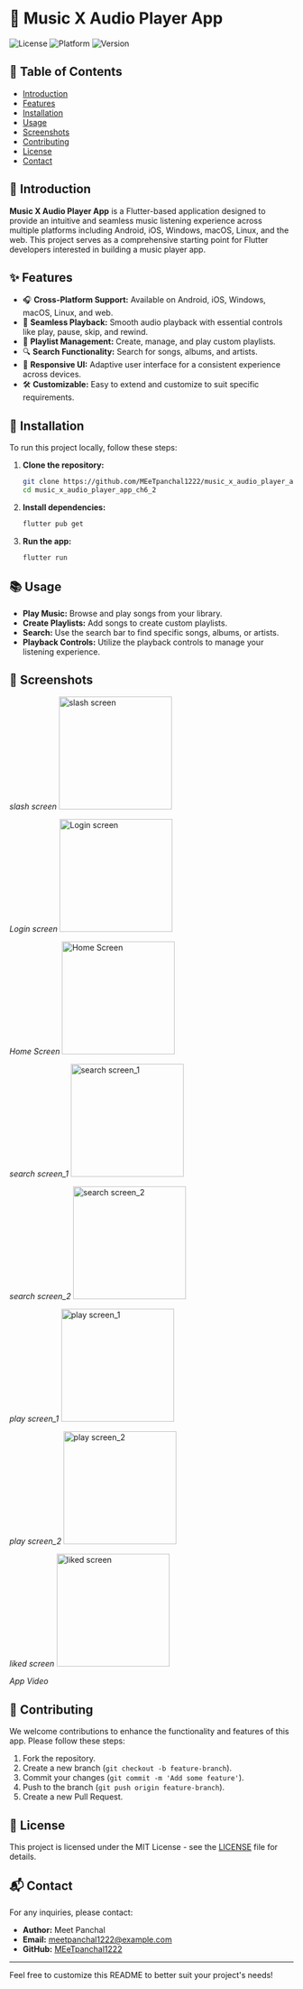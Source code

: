 # 🎵 Music X Audio Player App

![License](https://img.shields.io/badge/license-MIT-blue.svg) ![Platform](https://img.shields.io/badge/platform-Flutter-brightgreen.svg) ![Version](https://img.shields.io/badge/version-1.0.0-orange.svg)

## 📖 Table of Contents
- [Introduction](#introduction)
- [Features](#features)
- [Installation](#installation)
- [Usage](#usage)
- [Screenshots](#screenshots)
- [Contributing](#contributing)
- [License](#license)
- [Contact](#contact)

## 🌟 Introduction

**Music X Audio Player App** is a Flutter-based application designed to provide an intuitive and seamless music listening experience across multiple platforms including Android, iOS, Windows, macOS, Linux, and the web. This project serves as a comprehensive starting point for Flutter developers interested in building a music player app.

## ✨ Features

- 🎧 **Cross-Platform Support:** Available on Android, iOS, Windows, macOS, Linux, and web.
- 🔄 **Seamless Playback:** Smooth audio playback with essential controls like play, pause, skip, and rewind.
- 📂 **Playlist Management:** Create, manage, and play custom playlists.
- 🔍 **Search Functionality:** Search for songs, albums, and artists.
- 📱 **Responsive UI:** Adaptive user interface for a consistent experience across devices.
- 🛠️ **Customizable:** Easy to extend and customize to suit specific requirements.

## 🚀 Installation

To run this project locally, follow these steps:

1. **Clone the repository:**
    ```bash
    git clone https://github.com/MEeTpanchal1222/music_x_audio_player_app_ch6_2.git
    cd music_x_audio_player_app_ch6_2
    ```

2. **Install dependencies:**
    ```bash
    flutter pub get
    ```

3. **Run the app:**
    ```bash
    flutter run
    ```

## 📚 Usage

- **Play Music:** Browse and play songs from your library.
- **Create Playlists:** Add songs to create custom playlists.
- **Search:** Use the search bar to find specific songs, albums, or artists.
- **Playback Controls:** Utilize the playback controls to manage your listening experience.

## 📸 Screenshots

    
*slash screen*
<img src ="https://github.com/MEeTpanchal1222/music_x_audio_player_app_ch6_2/assets/143181413/2c02998c-ae91-4166-a0e3-b20f2af76ba5"  alt="slash screen" width="200"/>  

*Login screen*
<img src ="https://github.com/MEeTpanchal1222/music_x_audio_player_app_ch6_2/assets/143181413/5b3f13d5-9b13-422e-9c98-59b7a3f4b2b2"  alt="Login screen" width="200"/>

*Home Screen*
<img src ="https://github.com/MEeTpanchal1222/music_x_audio_player_app_ch6_2/assets/143181413/e445a7e6-5dd0-44e5-929a-32a12aed1c0e"  alt="Home Screen" width="200"/>

*search screen_1*
<img src ="https://github.com/MEeTpanchal1222/music_x_audio_player_app_ch6_2/assets/143181413/c2401cbb-0b4c-45e7-bb56-a31fc56d2284"  alt="search screen_1" width="200"/>

*search screen_2*
<img src ="https://github.com/MEeTpanchal1222/music_x_audio_player_app_ch6_2/assets/143181413/d50c7120-3485-4c44-b9fd-cd56ed38bbde"  alt="search screen_2" width="200"/>

*play screen_1*
<img src ="https://github.com/MEeTpanchal1222/music_x_audio_player_app_ch6_2/assets/143181413/a1333e77-9c15-4207-bc02-38bbde8e58a5"  alt="play screen_1" width="200"/>

*play screen_2*
<img src ="https://github.com/MEeTpanchal1222/music_x_audio_player_app_ch6_2/assets/143181413/89f663d7-f8f2-4e6b-9038-100477db4c48"  alt="play screen_2" width="200"/>

*liked screen*
<img src ="https://github.com/MEeTpanchal1222/music_x_audio_player_app_ch6_2/assets/143181413/75ef864f-47e3-4441-8281-96b54b8a44a5"  alt="liked screen" width="200"/>


*App Video*

## 🤝 Contributing

We welcome contributions to enhance the functionality and features of this app. Please follow these steps:

1. Fork the repository.
2. Create a new branch (`git checkout -b feature-branch`).
3. Commit your changes (`git commit -m 'Add some feature'`).
4. Push to the branch (`git push origin feature-branch`).
5. Create a new Pull Request.

## 📄 License

This project is licensed under the MIT License - see the [LICENSE](LICENSE) file for details.

## 📬 Contact

For any inquiries, please contact:
- **Author:** Meet Panchal
- **Email:** meetpanchal1222@example.com
- **GitHub:** [MEeTpanchal1222](https://github.com/MEeTpanchal1222)

---

Feel free to customize this README to better suit your project's needs!
